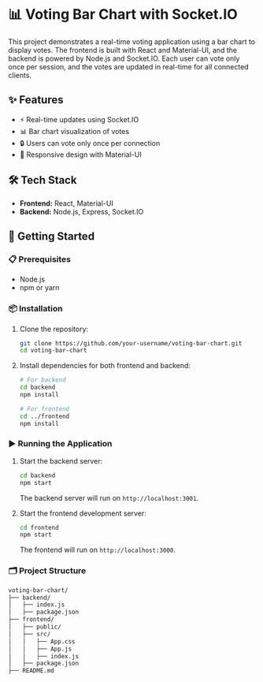 # 📊 Voting Bar Chart with Socket.IO

This project demonstrates a real-time voting application using a bar chart to display votes. The frontend is built with React and Material-UI, and the backend is powered by Node.js and Socket.IO. Each user can vote only once per session, and the votes are updated in real-time for all connected clients.

## ✨ Features

- ⚡ Real-time updates using Socket.IO
- 📊 Bar chart visualization of votes
- 🔒 Users can vote only once per connection
- 📱 Responsive design with Material-UI

## 🛠️ Tech Stack

- **Frontend:** React, Material-UI
- **Backend:** Node.js, Express, Socket.IO

## 🚀 Getting Started

### 📋 Prerequisites

- Node.js
- npm or yarn

### 📦 Installation

1. Clone the repository:

    ```bash
    git clone https://github.com/your-username/voting-bar-chart.git
    cd voting-bar-chart
    ```

2. Install dependencies for both frontend and backend:

    ```bash
    # For backend
    cd backend
    npm install
    
    # For frontend
    cd ../frontend
    npm install
    ```

### ▶️ Running the Application

1. Start the backend server:

    ```bash
    cd backend
    npm start
    ```

    The backend server will run on `http://localhost:3001`.

2. Start the frontend development server:

    ```bash
    cd frontend
    npm start
    ```

    The frontend will run on `http://localhost:3000`.

### 🗂️ Project Structure

```markdown
voting-bar-chart/
├── backend/
│   ├── index.js
│   ├── package.json
├── frontend/
│   ├── public/
│   ├── src/
│   │   ├── App.css
│   │   ├── App.js
│   │   ├── index.js
│   ├── package.json
├── README.md

